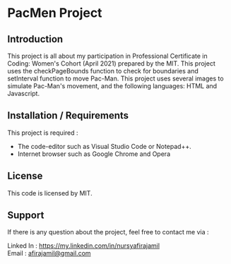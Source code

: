 # PacMen Project

## Introduction

This project is all about my participation in Professional Certificate in Coding: Women's Cohort (April 2021) prepared by the MIT.
This project uses the checkPageBounds function to check for boundaries and setInterval function to move Pac-Man. This project uses several images to simulate Pac-Man's movement, and the following languages: HTML and Javascript.

## Installation / Requirements

 This project is required :
 - The code-editor such as Visual Studio Code or Notepad++.
 - Internet browser such as Google Chrome and Opera

## License
This code is licensed by MIT.

## Support
If there is any question about the project, feel free to contact me via :

Linked In : https://my.linkedin.com/in/nursyafirajamil<br/>
Email : afirajamil@gmail.com

